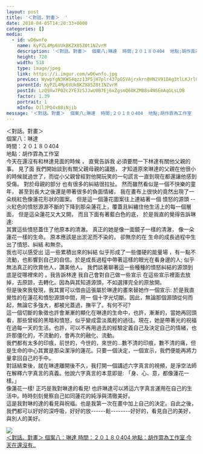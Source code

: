 ```yaml
---
layout: post
title: '＜對話。對畫＞  ' 
date: 2018-04-05T14:20:33+0000 
categories: [] 
media:
  - id: wD6wnfo
    name: KyPZL4Mp6VUkBKZX85Z0t1NZvrM
    description: '＜對話。對畫＞  個案八;琳達  時間;２０１８０404  地點;胡作霏為工作室  今天在還沒有..'   
    height: 720
    width: 518
    type: image/jpeg
    link: https://i.imgur.com/wD6wnfo.jpg
    prevLoc: WywpYgN3KWS4qzz13P5jH7plr437pGSVAjrxkrn8HN2V91DAg3tlLKJrl0l1tqXJ0Yj97DtRwGk47rqLUwG46Bz1LqIRql8Jo88KSkwjxkZ3l4TpX2DZo2l0sQ9qxWGNy2Co8RpwPzgMtMryElggJ1F6QVv7YJXGfkMWDkZJj7HEJJomNQLvCZvnV99BjPSMKZAqKwxZhmEJGKjO3rFxBp7lRDGQC7KpqKvJnYhEqPlp78WzUyZPw38wRXcjQwYy12PLCxy
    parentId: KyPZL4Mp6VUkBKZX85Z0t1NZvrM
    postId: LzQ9Xw7PO2c2YE3z5JJwU0B7Ej6xZgsmQ60KZMB8s4N6EmAqGLsLDB
    factor: 1.39
    portrait: 1
    mInfo: OilJPQ4x80iNjib
message: '＜對話。對畫＞  個案八;琳達  時間;２０１８０404  地點;胡作霏為工作室  今天在還沒有和林達見面的時候 ， 直覺告訴我 必須要..'  
---
```


＜對話。對畫＞  
個案八：琳達  
時間：２０１８０404  
地點：胡作霏為工作室  
今天在還沒有和林達見面的時候 ， 直覺告訴我 必須要問一下林達有關他父親的事。 見了面 我們開始談到有關父親母親的議題， 才知道原來琳達的父親在他很小的時候就過世了，而從小父親曾經對他開玩笑的一句謊言一直到現在都還讓他感到受傷。 對於母親的部分 也有很多的糾結很拉扯。 然而雖然看似是一個不快樂的童年， 甚至到長大之後還是帶著很多的負面情緒， 我在畫布上很快的竟然出現了一朵桃紅色像蓮花形狀的圖案。 但是這一個蓮花圖案往上連結著一個 憤怒的源頭 --火紅色的憤怒源源不斷的下降到那朵蓮花上，覆蓋且糾纏住他生活上的每一個層面， 但是這朵蓮花又大又開， 而且下面有著藍白色的底， 於是我直的覺得告訴琳達:  
其實這些憤怒蓋住了他原本的清澈。 真正的她是像一面鏡子一樣的清澈， 像一朵蓮花一樣的生命。 原本應該是出淤泥而不染的， 卻無奈的在 生命的成長過程中生出了憤怒、糾結 和無奈。  
我也可以感受出 這一些累積出來的糾結 似乎形成了一些僵硬的能量場 ，有一點不流動，也影響到自己的自信。於是成長過程中帶著這樣的眼光在看身邊的人; 似乎無法真正的欣賞他人，讚美他人。 我們談著聊著這一些種種的憤怒糾結的源頭到底是從哪裡來的 。我告訴林達 我自己會對自己做一些宣示 在這些宣示裡面去放掉，去原諒，去轉化。因為與其知道源頭，不如選擇完全的原放開。  
但是後來我發現，我其實可以借由這張屬於琳達的畫來替她作一個宣示: 於是我直覺性的在蓮花和憤恕源頭中間，用一 個十字光切斷。因此，無論那個源頭從何而起，無論它多強大，都被光蓋過，撫平了。有何不可?  
這一個切斷的象徵也許會漸漸的顯化在琳達的生命中，也許，漸漸的，當她再回頭看，那些曾經的黑暗和憤怒，似乎變成雲淡風輕的過往。現在，她是帶著光的祝福在過每一天的生活。也許，可以不再用過去的經驗定義自己及決定自己的情緒，也許那僵化的，不流動的，會再次的融化、流動。  
我們都有太多的印痕，前世的，今世的，來世的…數不清的印痕，數不清的痛，但是生命的中心其實是那朵潔淨的蓮花。只要一個決定，一個宣示，我們便能再將力量拿回自己的手中。  
對話結束後，就在琳達離開後不久，我打開一個講述六字真言的視頻，是淨空法師在解釋六字真言的真義。他說六字真言的本意即是: 「身、心、意，都像蓮花一樣。」  
像蓮花一樣! 正巧是我對琳達的看見! 也許琳達可以將這六字真言運用在自己的生活中。時時刻刻覺察自己如同蓮花的純淨與清徹美好。  
這是我對琳的達的看見與祝福。也是我第一次在畫中加上自己的決定。自此之後，我們都可以好好的深呼吸，好好的放------鬆--------好好的，看見自己的美好，與別人的美好。


[//]: #media:  
<a href="https://i.imgur.com/wD6wnfo.jpg"><img class="postImage" src="https://i.imgur.com/wD6wnfoh.jpg" />  
＜對話。對畫＞
個案八：琳達
時間：２０１８０404
地點：胡作霏為工作室
今天在還沒有..  
 </a>   
